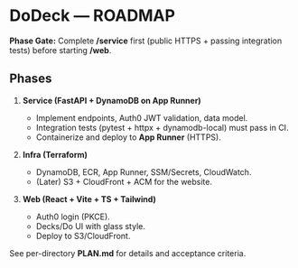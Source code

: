 # DoDeck — ROADMAP

**Phase Gate:** Complete **/service** first (public HTTPS + passing integration tests) before starting **/web**.

## Phases
1. **Service (FastAPI + DynamoDB on App Runner)**
   - Implement endpoints, Auth0 JWT validation, data model.
   - Integration tests (pytest + httpx + dynamodb-local) must pass in CI.
   - Containerize and deploy to **App Runner** (HTTPS).

2. **Infra (Terraform)**
   - DynamoDB, ECR, App Runner, SSM/Secrets, CloudWatch.
   - (Later) S3 + CloudFront + ACM for the website.

3. **Web (React + Vite + TS + Tailwind)**
   - Auth0 login (PKCE).
   - Decks/Do UI with glass style.
   - Deploy to S3/CloudFront.

See per-directory **PLAN.md** for details and acceptance criteria.
